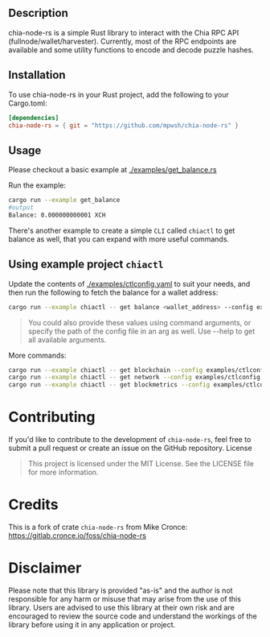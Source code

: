 ## Description

chia-node-rs is a simple Rust library to interact with the Chia RPC API (fullnode/wallet/harvester). Currently, most of the RPC endpoints are available and some utility functions to encode and decode puzzle hashes.

## Installation

To use chia-node-rs in your Rust project, add the following to your Cargo.toml:

```toml
[dependencies]
chia-node-rs = { git = "https://github.com/mpwsh/chia-node-rs" }
```

## Usage

Please checkout a basic example at [./examples/get_balance.rs](examples/get_balance.rs)

Run the example:

```bash
cargo run --example get_balance
#output
Balance: 0.000000000001 XCH
```

There's another example to create a simple `CLI` called `chiactl` to get balance as well, that you can expand with more useful commands.

## Using example project `chiactl`

Update the contents of [./examples/ctlconfig.yaml](./examples/ctlconfig.yaml) to suit your needs, and then run the following to fetch the balance for a wallet address:

```bash
cargo run --example chiactl -- get balance <wallet_address> --config examples/ctlconfig.yaml
```

> You could also provide these values using command arguments, or specify the path of the config file in an arg as well. Use --help to get all available arguments.

More commands:

```bash
cargo run --example chiactl -- get blockchain --config examples/ctlconfig.yaml
cargo run --example chiactl -- get network --config examples/ctlconfig.yaml
cargo run --example chiactl -- get blockmetrics --config examples/ctlconfig.yaml
```

# Contributing

If you'd like to contribute to the development of `chia-node-rs`, feel free to submit a pull request or create an issue on the GitHub repository.
License

> This project is licensed under the MIT License. See the LICENSE file for more information.

# Credits

This is a fork of crate `chia-node-rs` from Mike Cronce: https://gitlab.cronce.io/foss/chia-node-rs

# Disclaimer

Please note that this library is provided "as-is" and the author is not responsible for any harm or misuse that may arise from the use of this library. Users are advised to use this library at their own risk and are encouraged to review the source code and understand the workings of the library before using it in any application or project.
